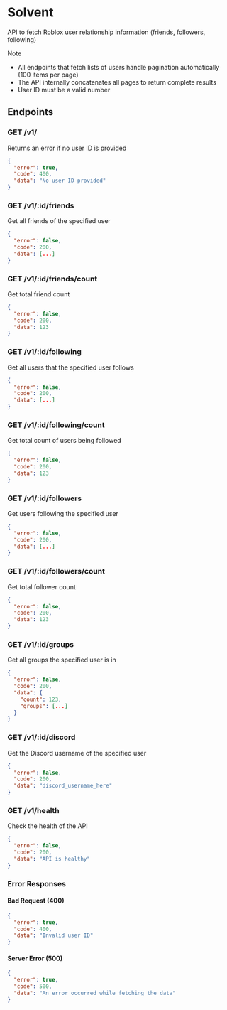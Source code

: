 # **Solvent**

API to fetch Roblox user relationship information (friends, followers, following)

> [!NOTE]
>
> - All endpoints that fetch lists of users handle pagination automatically (100 items per page)
> - The API internally concatenates all pages to return complete results
> - User ID must be a valid number

## **Endpoints**

### **GET /v1/**

Returns an error if no user ID is provided

```json
{
  "error": true,
  "code": 400,
  "data": "No user ID provided"
}
```

### **GET /v1/:id/friends**

Get all friends of the specified user

```json
{
  "error": false,
  "code": 200,
  "data": [...]
}
```

### **GET /v1/:id/friends/count**

Get total friend count

```json
{
  "error": false,
  "code": 200,
  "data": 123
}
```

### **GET /v1/:id/following**

Get all users that the specified user follows

```json
{
  "error": false,
  "code": 200,
  "data": [...]
}
```

### **GET /v1/:id/following/count**

Get total count of users being followed

```json
{
  "error": false,
  "code": 200,
  "data": 123
}
```

### **GET /v1/:id/followers**

Get users following the specified user

```json
{
  "error": false,
  "code": 200,
  "data": [...]
}
```

### **GET /v1/:id/followers/count**

Get total follower count

```json
{
  "error": false,
  "code": 200,
  "data": 123
}
```

### **GET /v1/:id/groups**

Get all groups the specified user is in

```json
{
  "error": false,
  "code": 200,
  "data": {
    "count": 123,
    "groups": [...]
  }
}
```

### **GET /v1/:id/discord**

Get the Discord username of the specified user

```json
{
  "error": false,
  "code": 200,
  "data": "discord_username_here"
}
```

### **GET /v1/health**

Check the health of the API

```json
{
  "error": false,
  "code": 200,
  "data": "API is healthy"
}
```

### **Error Responses**

#### Bad Request (400)

```json
{
  "error": true,
  "code": 400,
  "data": "Invalid user ID"
}
```

#### Server Error (500)

```json
{
  "error": true,
  "code": 500,
  "data": "An error occurred while fetching the data"
}
```
